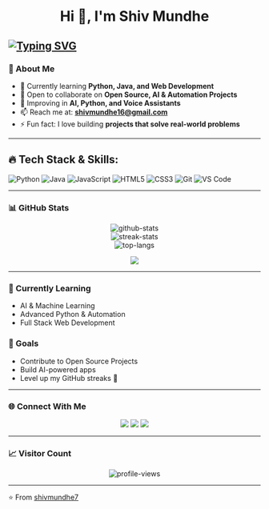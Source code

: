 <h1 align="center">Hi 👋, I'm Shiv Mundhe</h1>

[![Typing SVG](https://readme-typing-svg.herokuapp.com?font=Fira+Code&weight=700&size=25&duration=4994&pause=1000&color=5D4EF7&width=435&lines=Aspiring+Java+Full+Stack+Developer)](https://git.io/typing-svg)
---

### 🌟 About Me
- 🌱 Currently learning **Python, Java, and Web Development**
- 🤝 Open to collaborate on **Open Source, AI & Automation Projects**
- 🧠 Improving in **AI, Python, and Voice Assistants**
- 📫 Reach me at: **shivmundhe16@gmail.com**
- ⚡ Fun fact: I love building **projects that solve real-world problems**

---

## 🔥 Tech Stack & Skills:
![Python](https://img.shields.io/badge/Python-3776AB?style=for-the-badge&logo=python&logoColor=white)
![Java](https://img.shields.io/badge/Java-ED8B00?style=for-the-badge&logo=java&logoColor=white)
![JavaScript](https://img.shields.io/badge/JavaScript-F7DF1E?style=for-the-badge&logo=javascript&logoColor=black)
![HTML5](https://img.shields.io/badge/HTML5-E34F26?style=for-the-badge&logo=html5&logoColor=white)
![CSS3](https://img.shields.io/badge/CSS3-1572B6?style=for-the-badge&logo=css3&logoColor=white)
![Git](https://img.shields.io/badge/Git-F05032?style=for-the-badge&logo=git&logoColor=white)
![VS Code](https://img.shields.io/badge/VS%20Code-007ACC?style=for-the-badge&logo=visual-studio-code&logoColor=white)

---

### 📊 GitHub Stats
<p align="center">
  <img src="https://github-readme-stats.vercel.app/api?username=shivmundhe7&show_icons=true&theme=radical" alt="github-stats" />
  <br>
  <img src="https://github-readme-streak-stats.herokuapp.com/?user=shivmundhe7&theme=radical" alt="streak-stats" />
  <br>
  <img src="https://github-readme-stats.vercel.app/api/top-langs/?username=shivmundhe7&layout=compact&theme=radical" alt="top-langs" />
</p>

<p align="center">
  <img src="https://github-profile-trophy.vercel.app/?username=shivmundhe7&theme=radical&column=7" />
</p>

---

### 🌱 Currently Learning
- AI & Machine Learning
- Advanced Python & Automation
- Full Stack Web Development

### 🎯 Goals
- Contribute to Open Source Projects
- Build AI-powered apps
- Level up my GitHub streaks 🚀

---

### 🌐 Connect With Me
<p align="center">
  <a href="https://www.linkedin.com/in/shivmundhe" target="_blank"><img src="https://img.shields.io/badge/LinkedIn-%230077B5.svg?&style=for-the-badge&logo=linkedin&logoColor=white" /></a>
  <a href="mailto:shivmundhe16@gmail.com"><img src="https://img.shields.io/badge/Gmail-D14836.svg?&style=for-the-badge&logo=gmail&logoColor=white" /></a>
  <a href="https://twitter.com/" target="_blank"><img src="https://img.shields.io/badge/Twitter-%231DA1F2.svg?&style=for-the-badge&logo=twitter&logoColor=white" /></a>
</p>

---

### 📈 Visitor Count
<p align="center">
  <img src="https://komarev.com/ghpvc/?username=shivmundhe7&label=Profile%20Views&color=0e75b6&style=flat" alt="profile-views" />
</p>

---

⭐️ From [shivmundhe7](https://github.com/shivmundhe7)
